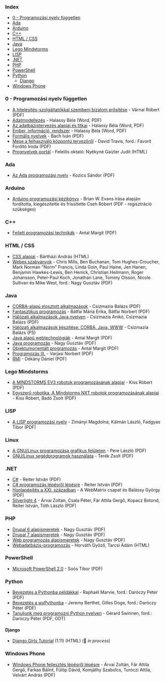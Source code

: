 ### Index

-   [0 - Programozási nyelv független](#0---programozasi-nyelv-fuggetlen)
-   [Ada](#ada)
-   [Arduino](#arduino)
-   [C++](#c)
-   [HTML / CSS](#html-css)
-   [Java](#java)
-   [Lego Mindstorms](#lego-mindstorms)
-   [LISP](#lisp)
-   [.NET](#net)
-   [PHP](#php)
-   [PowerShell](#powershell)
-   [Python](#python)
    -   [Django](#django)
-   [Windows Phone](#windows-phone)

### 0 - Programozási nyelv független

-   [A hitelesítés-szolgáltatókkal szembeni bizalom erősítése](http://mek.oszk.hu/03900/03943/index.phtml) - Várnai Róbert (PDF)
-   [Adatmodellezés](http://mek.oszk.hu/11100/11144/index.phtml) - Halassy Béla (Word, PDF)
-   [Az adatbázistervezés alapjai és titkai](http://mek.oszk.hu/11100/11123/index.phtml) - Halassy Béla (Word, PDF)
-   [Ember, információ, rendszer](http://mek.oszk.hu/11100/11122/index.phtml) - Halassy Béla (Word, PDF)
-   [Formális nyelvek](http://mek.oszk.hu/05000/05099/index.phtml) - Bach Iván (PDF)
-   [Mese a felhasználó központú tervezőről](http://mek.oszk.hu/11700/11748/index.phtml) - David Travis, ford.: Favorit Fordító Iroda (PDF)
-   [Prognyelvek portál](http://nyelvek.inf.elte.hu/index.php) - Felelős oktató: Nyékyné Gaizler Judit (HTML)

### Ada

-   [Az Ada programozási nyelv](http://mek.oszk.hu/01200/01256/index.phtml) - Kozics Sándor (PDF)

### Arduino

-   [Arduino programozási kézikönyv](http://avr.tavir.hu) - Brian W. Evans írása alapján fordította, kiegészítette és frissítette Cseh Róbert (PDF - regisztráció szükséges)

### C++

-   [Fejlett programozási technikák](http://www.ms.sapientia.ro/~manyi/teaching/c++/cpp.pdf) - Antal Margit (PDF)

### HTML / CSS

-   [CSS alapjai](http://weblabor.hu/cikkek/cssalapjai1) - Bártházi András (HTML)
-   [Webes szabványok](http://nagygusztav.hu/webes-szabvanyok) - Chris Mills, Ben Buchanan, Tom Hughes-Croucher, Mark Norman "Norm" Francis, Linda Goin, Paul Haine, Jen Hanen, Benjamin Hawkes-Lewis, Ben Henick, Christian Heilmann, Roger Johansson, Peter-Paul Koch, Jonathan Lane, Tommy Olsson, Nicole Sullivan és Mike West, ford.: Nagy Gusztáv (PDF)

### Java

-   [CORBA-alapú elosztott alkalmazások](http://mek.oszk.hu/01400/01404/index.phtml) - Csizmazia Balázs (PDF)
-   [Fantasztikus programozás](http://mek.oszk.hu/00800/00889/index.phtml) - Bátfai Mária Erika, Bátfai Norbert (PDF)
-   [Hálózati alkalmazások Java nyelven](http://mek.oszk.hu/01300/01304/index.phtml) - Csizmazia Anikó, Csizmazia Balázs (PDF)
-   [Hálózati alkalmazások készítése: CORBA, Java, WWW](http://mek.oszk.hu/01700/01750/index.phtml) - Csizmazia Balázs (PS)
-   [Java alapú webtechnológiák](http://www.ms.sapientia.ro/~manyi/index_java_techn.html) - Antal Margit (PDF)
-   [Java programozás](http://nagygusztav.hu/java-programozas) - Nagy Gusztáv (PDF)
-   [Objektumorientált programozás](http://www.ms.sapientia.ro/~manyi/teaching/oop/oop.pdf) - Antal Margit (PDF)
-   [Programozás III.](http://www.sze.hu/~varjasin/oktat.html) - Varjasi Norbert (PDF)
-   [RMI](http://mek.oszk.hu/01200/01263/index.phtml) - Dékány Dániel (PDF)

### Lego Mindstorms

-   [A MINDSTORMS EV3 robotok programozásának alapjai](https://hdidakt.hu/wp-content/uploads/2016/01/dw_74.pdf) - Kiss Róbert (PDF)
-   [Egyszerű robotika, A Mindstorms NXT robotok programozásának alapjai](http://www.amcham.hu/download/002/556/Robotkonyv_KR_BZS.pdf) - Kiss Róbert, Badó Zsolt (PDF)

### LISP

-   [A LISP programozási nyelv](http://mek.oszk.hu/07200/07258/index.phtml) - Zimányi Magdolna, Kálmán László, Fadgyas Tibor (PDF)

### Linux

-   [A GNU/Linux programozása grafikus felületen](http://mek.oszk.hu/05500/05528/index.phtml) - Pere László (PDF)
-   [GNU/Linux segédprogramok használata](http://mek.oszk.hu/08700/08742/index.phtml) - Terék Zsolt (PDF)

### .NET

-   [C#](http://mek.oszk.hu/10300/10384/index.phtml) - Reiter István (PDF)
-   [C# programozás lépésről lépésre](http://devportal.hu) - Reiter István (PDF)
-   [Honlapépítés a XXI. században](http://mek.oszk.hu/10300/10392/index.phtml) - A WebMatrix csapat és Balássy György (PDF)
-   [Silverlight 4](http://mek.oszk.hu/10300/10382/index.phtml) - Árvai Zoltán, Csala Péter, Fár Attila Gergő, Kopacz Botond, Reiter István, Tóth László (PDF)

### PHP

-   [Drupal 6 alapismeretek](http://nagygusztav.hu/drupal-6-alapismeretek) - Nagy Gusztáv (PDF)
-   [Drupal 7 alapismeretek](http://nagygusztav.hu/drupal-7-alapismeretek) - Nagy Gusztáv (PDF)
-   [Web programozás alapismeretek](http://nagygusztav.hu/web-programozas) - Nagy Gusztáv (PDF)
-   [Webadatbázis-programozás](http://ade.web.elte.hu/wabp/index.html) - Horváth Győző, Tarcsi Ádám (HTML)

### PowerShell

-   [Microsoft PowerShell 2.0](http://mek.oszk.hu/10400/10402/index.phtml) - Soós Tibor (PDF)

### Python

-   [Bevezetés a Pythonba példákkal](http://mek.oszk.hu/08400/08436/index.phtml) - Raphaël Marvie, ford.: Daróczy Péter (PDF)
-   [Bevezetés a wxPythonba](http://mek.oszk.hu/08400/08446/index.phtml) - Jeremy Berthet, Gilles Doge, ford.: Daróczy Péter (PDF)
-   [Tanuljunk meg programozni Python nyelven](http://mek.oszk.hu/08400/08435/index.phtml) - Gérard Swinnen, ford.: Daróczy Péter (PDF, ODT)

#### Django

-   [Django Girls Tutorial](https://tutorial.djangogirls.org/hu/) (1.11) (HTML) (:construction: _in process_)

### Windows Phone

-   [Windows Phone fejlesztés lépésről lépésre](http://mek.oszk.hu/10300/10393/) - Árvai Zoltán, Fár Attila Gergő, Farkas Bálint, Fülöp Dávid, Komjáthy Szabolcs, Turóczi Attila, Velvárt András (PDF)

